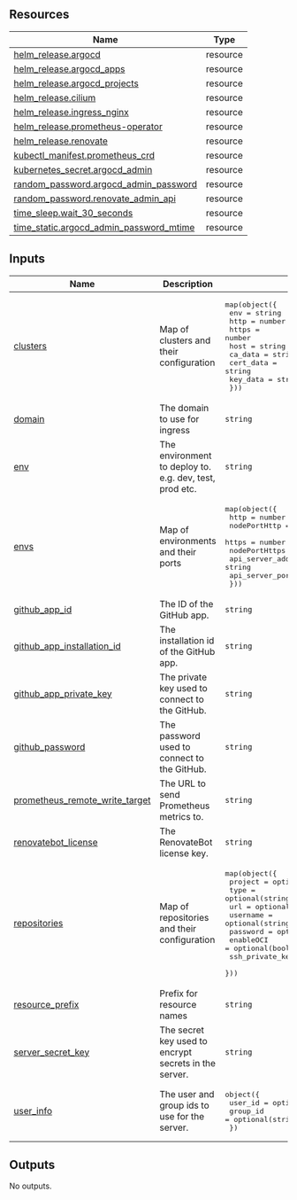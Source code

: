 <!-- BEGIN_TF_DOCS -->
## Resources

| Name | Type |
|------|------|
| [helm_release.argocd](https://registry.terraform.io/providers/hashicorp/helm/2.16.1/docs/resources/release) | resource |
| [helm_release.argocd_apps](https://registry.terraform.io/providers/hashicorp/helm/2.16.1/docs/resources/release) | resource |
| [helm_release.argocd_projects](https://registry.terraform.io/providers/hashicorp/helm/2.16.1/docs/resources/release) | resource |
| [helm_release.cilium](https://registry.terraform.io/providers/hashicorp/helm/2.16.1/docs/resources/release) | resource |
| [helm_release.ingress_nginx](https://registry.terraform.io/providers/hashicorp/helm/2.16.1/docs/resources/release) | resource |
| [helm_release.prometheus-operator](https://registry.terraform.io/providers/hashicorp/helm/2.16.1/docs/resources/release) | resource |
| [helm_release.renovate](https://registry.terraform.io/providers/hashicorp/helm/2.16.1/docs/resources/release) | resource |
| [kubectl_manifest.prometheus_crd](https://registry.terraform.io/providers/alekc/kubectl/2.1.1/docs/resources/manifest) | resource |
| [kubernetes_secret.argocd_admin](https://registry.terraform.io/providers/hashicorp/kubernetes/2.33.0/docs/resources/secret) | resource |
| [random_password.argocd_admin_password](https://registry.terraform.io/providers/hashicorp/random/latest/docs/resources/password) | resource |
| [random_password.renovate_admin_api](https://registry.terraform.io/providers/hashicorp/random/latest/docs/resources/password) | resource |
| [time_sleep.wait_30_seconds](https://registry.terraform.io/providers/hashicorp/time/latest/docs/resources/sleep) | resource |
| [time_static.argocd_admin_password_mtime](https://registry.terraform.io/providers/hashicorp/time/latest/docs/resources/static) | resource |

## Inputs

| Name | Description | Type | Default | Required |
|------|-------------|------|---------|:--------:|
| <a name="input_clusters"></a> [clusters](#input\_clusters) | Map of clusters and their configuration | <pre>map(object({<br/>    env       = string<br/>    http      = number<br/>    https     = number<br/>    host      = string<br/>    ca_data   = string<br/>    cert_data = string<br/>    key_data  = string<br/>  }))</pre> | `{}` | no |
| <a name="input_domain"></a> [domain](#input\_domain) | The domain to use for ingress | `string` | `"127.0.0.1.nip.io"` | no |
| <a name="input_env"></a> [env](#input\_env) | The environment to deploy to. e.g. dev, test, prod etc. | `string` | n/a | yes |
| <a name="input_envs"></a> [envs](#input\_envs) | Map of environments and their ports | <pre>map(object({<br/>    http               = number<br/>    nodePortHttp       = number<br/>    https              = number<br/>    nodePortHttps      = number<br/>    api_server_address = string<br/>    api_server_port    = number<br/>  }))</pre> | n/a | yes |
| <a name="input_github_app_id"></a> [github\_app\_id](#input\_github\_app\_id) | The ID of the GitHub app. | `string` | `""` | no |
| <a name="input_github_app_installation_id"></a> [github\_app\_installation\_id](#input\_github\_app\_installation\_id) | The installation id of the GitHub app. | `string` | `""` | no |
| <a name="input_github_app_private_key"></a> [github\_app\_private\_key](#input\_github\_app\_private\_key) | The private key used to connect to the GitHub. | `string` | `""` | no |
| <a name="input_github_password"></a> [github\_password](#input\_github\_password) | The password used to connect to the GitHub. | `string` | `""` | no |
| <a name="input_prometheus_remote_write_target"></a> [prometheus\_remote\_write\_target](#input\_prometheus\_remote\_write\_target) | The URL to send Prometheus metrics to. | `string` | `""` | no |
| <a name="input_renovatebot_license"></a> [renovatebot\_license](#input\_renovatebot\_license) | The RenovateBot license key. | `string` | `""` | no |
| <a name="input_repositories"></a> [repositories](#input\_repositories) | Map of repositories and their configuration | <pre>map(object({<br/>    project         = optional(string, "")<br/>    type            = optional(string, "")<br/>    url             = optional(string, "")<br/>    username        = optional(string, "")<br/>    password        = optional(string, "")<br/>    enableOCI       = optional(bool, false)<br/>    ssh_private_key = optional(string, "")<br/>  }))</pre> | `{}` | no |
| <a name="input_resource_prefix"></a> [resource\_prefix](#input\_resource\_prefix) | Prefix for resource names | `string` | `"k8s"` | no |
| <a name="input_server_secret_key"></a> [server\_secret\_key](#input\_server\_secret\_key) | The secret key used to encrypt secrets in the server. | `string` | `""` | no |
| <a name="input_user_info"></a> [user\_info](#input\_user\_info) | The user and group ids to use for the server. | <pre>object({<br/>    user_id  = optional(string, "1001")<br/>    group_id = optional(string, "2001")<br/>  })</pre> | `{}` | no |

## Outputs

No outputs.
<!-- END_TF_DOCS -->
